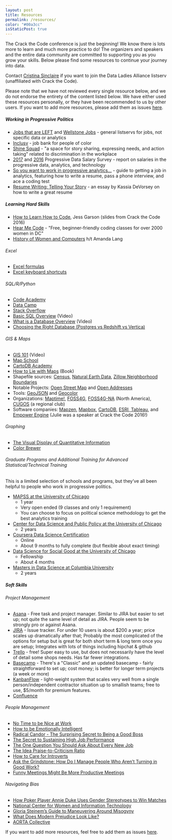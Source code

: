 ```yaml
---
layout: post
title: Resources
permalink: /resources/
color: "#00a3cc"
isStaticPost: true
---
```


The Crack the Code conference is just the beginning! We know there is lots more to learn and much more practice to do! The organizers and speakers and the entire data community are committed to supporting you as you grow your skills. Below please find some resources to continue your journey into data. 

Contact [Cristina Sinclaire](mailto:cristina.sinclaire@gmail.com) if you want to join the Data Ladies Alliance listserv (unaffiliated with Crack the Code).

Please note that we have not reviewed every single resource below, and we do not endorse the entirety of the content listed below. We have either used these resources personally, or they have been recommended to us by other users. If you want to add more resources, please add them as issues [here](https://github.com/anniejw6/crackthecodesite).

##### Working in Progressive Politics

* [Jobs that are LEFT](https://groups.google.com/forum/#!forum/jobsthatareleft) and [Wellstone Jobs](https://groups.google.com/forum/#!forum/noi-jobs) - general listservs for jobs, not specific data or analytics
* [Inclusv](http://www.inclusv.com/) - job bank for people of color
* [Shine Squad](http://shinesquad.org/) - "a space for story sharing, expressing needs, and action taking" related to discrimination in the workplace
* [2017](/salary2017) and [2016](/public/salary_survey2016.pdf) Progressive Data Salary Survey - report on salaries in the progressive data, analytics, and technology
* [So you want to work in progressive analytics...](https://www.gitbook.com/read/book/anniejw6/jobs-proganalytics) - guide to getting a job in analytics, featuring how to write a resume, pass a phone interview, and ace a coding test
* [Resume Writing: Telling Your Story](https://medium.com/@hereiskass/resume-writing-telling-your-story-bf754cc3beb0) - an essay by Kassia DeVorsey on how to write a great resume

##### Learning Hard Skills

* [How to Learn How to Code](https://github.com/JessicaGarson/Crack-the-Code-Talk), Jess Garson (slides from Crack the Code 2016)
* [Hear Me Code](http://hearmecode.com/) - "Free, beginner-friendly coding classes for over 2000 women in DC"
* [History of Women and Computers](https://www.certstaff.com/classes/history-women-computers.html) h/t Amanda Lang
 
###### Excel

* [Excel formulas](https://exceljet.net/formulas)
* [Excel keyboard shortcuts](https://exceljet.net/keyboard-shortcuts)

###### SQL/R/Python

* [Code Academy](https://www.codecademy.com/)
* [Data Camp](https://www.datacamp.com/courses)
* [Stack Overflow](http://stackoverflow.com/)
* [Basic SQL Overview](https://www.youtube.com/watch?v=pJCyTBkoIKA) (Video)
* [What is a Database Overview](https://www.youtube.com/watch?v=Ls_LzOZ7x0c) (Video)
* [Choosing the Right Database (Postgres vs Redshift vs Vertica)](http://db-engines.com/en/system/Amazon+Redshift%3BVertica%3Bpostgresql)

###### GIS & Maps

* [GIS 101](https://www.youtube.com/playlist?list=PLCuEIQl2BByhnFWu858xy5O0rfVAI94Hw) (Video)
* [Map School](http://www.mapschool.io)
* [CartoDB Academy](http://academy.cartodb.com)  
* [How to Lie with Maps](http://www.amazon.com/How-Lie-Maps-Mark-Monmonier/dp/0226534219) (Book)
* Shapefile sources: [Census](https://www.census.gov/geo/maps-data/data/tiger-line.html), [Natural Earth Data](http://www.naturalearthdata.com/), [Zillow Neighborhood Boundaries](http://www.zillow.com/howto/api/neighborhood-boundaries.htm)
* Notable Projects: [Open Street Map](http://www.openstreetmap.org) and [Open Addresses](http://www.openaddresses.io)
* Tools: [GeoJSON](http://www.geojson.io) and [Geocolor](http://www.geocolor.io)
* Organizations: [Maptime!](http://maptime.io/chapters/), [FOSS4G](http://foss4g.org/), [FOSS4G-NA](https://2016.foss4g-na.org/) (North America), [CUGOS](http://cugos.org/) (a regional club)
* Software companies: [Mapzen](https://mapzen.com/), [Mapbox](https://www.mapbox.com/), [CartoDB](https://cartodb.com/), [ESRI](http://www.esri.com/),[ Tableau](http://kb.tableau.com/articles/knowledgebase/mapping-basics), and [Empower Engine](http://www.empowerengine.com/) (Julie was a speaker at Crack the Code 2016!)

###### Graphing

* [The Visual Display of Quantitative Information](http://www.edwardtufte.com/tufte/books_vdqi)
* [Color Brewer](http://www.colorbrewer2.org)

###### Graduate Programs and Additional Training for Advanced Statistical/Technical Training

This is a limited selection of schools and programs, but they’ve all been helpful to people who work in progressive politics.

* [MAPSS at the University of Chicago](https://mapss.uchicago.edu/)
    * 1 year
    * Very open ended (9 classes and only 1 requirement) 
    * You can choose to focus on political science methodology to get the best analytics training
* [Center for Data Science and Public Policy at the University of Chicago](https://capp.sites.uchicago.edu/)
    * 2 years 
* [Coursera Data Science Certification ](https://www.coursera.org/specializations/jhu-data-science)
    * Online 
    * About 9 months to fully complete (but flexible about exact timing) 
* [Data Science for Social Good at the University of Chicago](http://dssg.uchicago.edu/) 
    * Fellowship 
    * About 4 months
* [Masters in Data Science at Columbia University ](http://datascience.columbia.edu/master-of-science-in-data-science)
    * 2 years 

##### Soft Skills

###### Project Management

* [Asana](https://asana.com/) - Free task and project manager. Similar to JIRA but easier to set up; not quite the same level of detail as JIRA. People seem to be strongly pro or against Asana.
* [JIRA](https://www.atlassian.com/software/jira) - Issue tracker. For under 10 users is about $200 a year; price scales up dramatically after that; Probably the most complicated of the options for setup but is great for both short term & long term once you are setup; Integrates with lots of things including hipchat & github
* [Trello](https://trello.com/) - free! Super easy to use, but does not necessarily have the level of detail some shops needs. Has far fewer integrations.
* [Basecamp](https://basecamp.com/) - There's a "Classic" and an updated basecamp - fairly straightforward to set up; cost money; is better for longer term projects (a week or more)
* [KanbanFlow](https://kanbanflow.com) - light-weight system that scales very well from a single person/independent contractor situation up to smallish teams; free to use, $5/month for premium features.
* [Confluence](https://www.atlassian.com/software/confluence)  

###### People Management

* [No Time to be Nice at Work](http://www.nytimes.com/2015/06/21/opinion/sunday/is-your-boss-mean.html?_r=1)
* [How to be Emotionally Intelligent](http://www.nytimes.com/2015/04/12/education/edlife/how-to-be-emotionally-intelligent.html)
* [Radical Candor - The Surprising Secret to Being a Good Boss](http://firstround.com/review/radical-candor-the-surprising-secret-to-being-a-good-boss/)
* [The Secret to Sustaining High Job Performance](http://www.nytimes.com/2015/11/14/business/dealbook/the-secret-to-sustaining-high-job-performance.html?_r=0)
* [The One Question You Should Ask About Every New Job](http://www.nytimes.com/2015/12/20/opinion/sunday/the-one-question-you-should-ask-about-every-new-job.html)
* [The Idea Praise-to-Criticism Ratio](https://hbr.org/2013/03/the-ideal-praise-to-criticism.html)
* [How to Care for Introverts](http://kottke.org/14/12/how-to-care-for-introverts)
* [Ask the Grindstone: How Do I Manage People Who Aren’t Turning in Good Work?](https://thebillfold.com/ask-the-grindstone-how-do-i-manage-people-who-aren-t-turning-in-good-work-ae70db21cf11#.gakktestj)
* [Funny Meetings Might Be More Productive Meetings](http://nymag.com/scienceofus/2015/02/funny-meetings-might-be-more-productive-meetings.html)

###### Navigating Bias

* [How Poker Player Annie Duke Uses Gender Stereotypes to Win Matches](http://www.npr.org/2015/09/28/444236895/how-poker-player-annie-duke-used-gender-stereotypes-to-win-matches)
* [National Center for Women and Information Technology](https://www.ncwit.org/)
* [Gloria Steinem’s Guide to Maneuvering Around Misogyny](https://www.evernote.com/shard/s24/sh/4538d6c2-7f37-4451-830d-b3e08bf2daf8/68bcc0ef02c561a8)
* [What Does Modern Prejudice Look Like?](http://www.npr.org/blogs/codeswitch/2013/04/16/177455764/What-Does-Modern-Prejudice-Look-Like?live=1)
* [AORTA Collective](http://aorta.coop/)


If you want to add more resources, feel free to add them as issues [here](https://github.com/anniejw6/crackthecodesite).